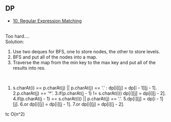 ## DP
- [10. Regular Expression Matching](https://leetcode.com/problems/regular-expression-matching/)
<br/>
Too hard....
<br/>
Solution:

1. Use two deques for BFS, one to store nodes, the other to store levels.
2. BFS and put all of the nodes into a map.
3. Traverse the map from the min key to the max key and put all of the results into res.
<br/>


1. s.charAt(i) == p.charAt(j) || p.charAt(j) == '.' : dp[i][j] = dp[i - 1][j - 1].
2.p.charAt(j) == '*'.
3.if(p.charAt(j - 1) != s.charAt(i)) dp[i][j] = dp[i][j - 2].
4.if(p.charAt(j - 1) == s.charAt(i)) || p.charAt(j) == '.'.
5.dp[i][j] = dp[i - 1][j].
6.or dp[i][j] = dp[i][j - 1].
7.or dp[i][j] = dp[i][j - 2].

tc O(n^2)
